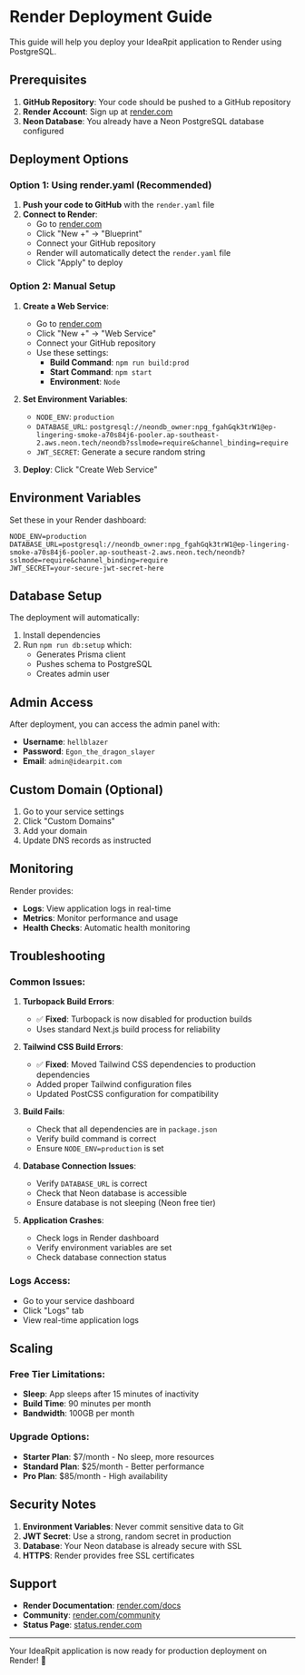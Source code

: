 # Render Deployment Guide

This guide will help you deploy your IdeaRpit application to Render using PostgreSQL.

## Prerequisites

1. **GitHub Repository**: Your code should be pushed to a GitHub repository
2. **Render Account**: Sign up at [render.com](https://render.com)
3. **Neon Database**: You already have a Neon PostgreSQL database configured

## Deployment Options

### Option 1: Using render.yaml (Recommended)

1. **Push your code to GitHub** with the `render.yaml` file
2. **Connect to Render**:
   - Go to [render.com](https://render.com)
   - Click "New +" → "Blueprint"
   - Connect your GitHub repository
   - Render will automatically detect the `render.yaml` file
   - Click "Apply" to deploy

### Option 2: Manual Setup

1. **Create a Web Service**:
   - Go to [render.com](https://render.com)
   - Click "New +" → "Web Service"
   - Connect your GitHub repository
   - Use these settings:
     - **Build Command**: `npm run build:prod`
     - **Start Command**: `npm start`
     - **Environment**: `Node`

2. **Set Environment Variables**:
   - `NODE_ENV`: `production`
   - `DATABASE_URL`: `postgresql://neondb_owner:npg_fgahGqk3trW1@ep-lingering-smoke-a70s84j6-pooler.ap-southeast-2.aws.neon.tech/neondb?sslmode=require&channel_binding=require`
   - `JWT_SECRET`: Generate a secure random string

3. **Deploy**: Click "Create Web Service"

## Environment Variables

Set these in your Render dashboard:

```env
NODE_ENV=production
DATABASE_URL=postgresql://neondb_owner:npg_fgahGqk3trW1@ep-lingering-smoke-a70s84j6-pooler.ap-southeast-2.aws.neon.tech/neondb?sslmode=require&channel_binding=require
JWT_SECRET=your-secure-jwt-secret-here
```

## Database Setup

The deployment will automatically:
1. Install dependencies
2. Run `npm run db:setup` which:
   - Generates Prisma client
   - Pushes schema to PostgreSQL
   - Creates admin user

## Admin Access

After deployment, you can access the admin panel with:
- **Username**: `hellblazer`
- **Password**: `Egon_the_dragon_slayer`
- **Email**: `admin@idearpit.com`

## Custom Domain (Optional)

1. Go to your service settings
2. Click "Custom Domains"
3. Add your domain
4. Update DNS records as instructed

## Monitoring

Render provides:
- **Logs**: View application logs in real-time
- **Metrics**: Monitor performance and usage
- **Health Checks**: Automatic health monitoring

## Troubleshooting

### Common Issues:

1. **Turbopack Build Errors**:
   - ✅ **Fixed**: Turbopack is now disabled for production builds
   - Uses standard Next.js build process for reliability

2. **Tailwind CSS Build Errors**:
   - ✅ **Fixed**: Moved Tailwind CSS dependencies to production dependencies
   - Added proper Tailwind configuration files
   - Updated PostCSS configuration for compatibility

3. **Build Fails**:
   - Check that all dependencies are in `package.json`
   - Verify build command is correct
   - Ensure `NODE_ENV=production` is set

4. **Database Connection Issues**:
   - Verify `DATABASE_URL` is correct
   - Check that Neon database is accessible
   - Ensure database is not sleeping (Neon free tier)

5. **Application Crashes**:
   - Check logs in Render dashboard
   - Verify environment variables are set
   - Check database connection status

### Logs Access:
- Go to your service dashboard
- Click "Logs" tab
- View real-time application logs

## Scaling

### Free Tier Limitations:
- **Sleep**: App sleeps after 15 minutes of inactivity
- **Build Time**: 90 minutes per month
- **Bandwidth**: 100GB per month

### Upgrade Options:
- **Starter Plan**: $7/month - No sleep, more resources
- **Standard Plan**: $25/month - Better performance
- **Pro Plan**: $85/month - High availability

## Security Notes

1. **Environment Variables**: Never commit sensitive data to Git
2. **JWT Secret**: Use a strong, random secret in production
3. **Database**: Your Neon database is already secure with SSL
4. **HTTPS**: Render provides free SSL certificates

## Support

- **Render Documentation**: [render.com/docs](https://render.com/docs)
- **Community**: [render.com/community](https://render.com/community)
- **Status Page**: [status.render.com](https://status.render.com)

---

Your IdeaRpit application is now ready for production deployment on Render! 🚀
